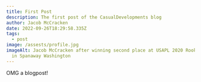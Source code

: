 ```yaml
---
title: First Post
description: The first post of the CasualDevelopments blog
author: Jacob McCracken
date: 2022-09-26T18:29:58.335Z
tags:
  - post
image: /assests/profile.jpg
imageAlt: Jacob McCracken after winning second place at USAPL 2020 Rookie Meet
  in Spanaway Washington
---
```

OMG a blogpost!